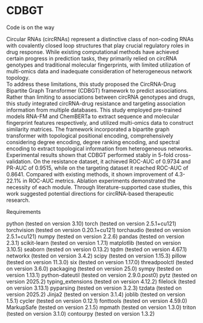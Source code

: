 # CDBGT
Code is on the way

Circular RNAs (circRNAs) represent a distinctive class of non-coding RNAs with covalently closed loop structures that play crucial regulatory roles in drug response. While existing computational methods have achieved certain progress in prediction tasks, they primarily relied on circRNA genotypes and traditional molecular fingerprints, with limited utilization of multi-omics data and inadequate consideration of heterogeneous network topology.	
	To address these limitations, this study proposed the CircRNA-Drug Bipartite Graph Transformer (CDBGT) framework to predict associations. Rather than limiting to associations between circRNA genotypes and drugs, this study integrated circRNA-drug resistance and targeting association information from multiple databases. This study employed pre-trained models RNA-FM and ChemBERTa to extract sequence and molecular fingerprint features respectively, and utilized multi-omics data to construct similarity matrices. The framework incorporated a bipartite graph transformer with topological positional encoding, comprehensively considering degree encoding, degree ranking encoding, and spectral encoding to extract topological information from heterogeneous networks.	
	Experimental results shown that CDBGT performed stably in 5-fold cross-validation. On the resistance dataset, it achieved ROC-AUC of 0.9734 and PR-AUC of 0.9515, while on the targeting dataset it reached ROC-AUC of 0.8641. Compared with existing methods, it shown improvement of 4.3-22.1% in ROC-AUC metrics. Ablation experiments demonstrated the necessity of each module. Through literature-supported case studies, this work suggested potential directions for circRNA-based therapeutic research. 

Requirements

python (tested on version 3.10)
torch (tested on version 2.5.1+cu121)
torchvision (tested on version 0.20.1+cu121)
torchaudio (tested on version 2.5.1+cu121)
numpy (tested on version 2.2.6)
pandas (tested on version 2.3.1)
scikit-learn (tested on version 1.7.1)
matplotlib (tested on version 3.10.5)
seaborn (tested on version 0.13.2)
tqdm (tested on version 4.67.1)
networkx (tested on version 3.4.2)
scipy (tested on version 1.15.3)
pillow (tested on version 11.3.0)
six (tested on version 1.17.0)
threadpoolctl (tested on version 3.6.0)
packaging (tested on version 25.0)
sympy (tested on version 1.13.1)
python-dateutil (tested on version 2.9.0.post0)
pytz (tested on version 2025.2)
typing_extensions (tested on version 4.12.2)
filelock (tested on version 3.13.1)
pyparsing (tested on version 3.2.3)
tzdata (tested on version 2025.2)
Jinja2 (tested on version 3.1.4)
joblib (tested on version 1.5.1)
cycler (tested on version 0.12.1)
fonttools (tested on version 4.59.0)
MarkupSafe (tested on version 2.1.5)
mpmath (tested on version 1.3.0)
triton (tested on version 3.1.0)
contourpy (tested on version 1.3.2)
